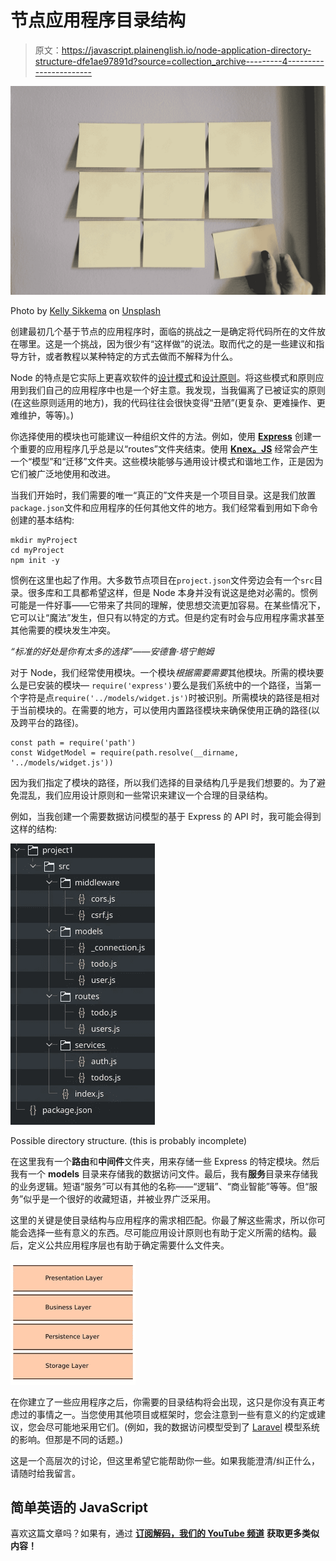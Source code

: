 # 节点应用程序目录结构

> 原文：<https://javascript.plainenglish.io/node-application-directory-structure-dfe1ae97891d?source=collection_archive---------4----------------------->

![](img/d25a1ae13d913571f9102289dbf17d95.png)

Photo by [Kelly Sikkema](https://unsplash.com/@kellysikkema?utm_source=medium&utm_medium=referral) on [Unsplash](https://unsplash.com?utm_source=medium&utm_medium=referral)

创建最初几个基于节点的应用程序时，面临的挑战之一是确定将代码所在的文件放在哪里。这是一个挑战，因为很少有“这样做”的说法。取而代之的是一些建议和指导方针，或者教程以某种特定的方式去做而不解释为什么。

Node 的特点是它实际上更喜欢软件的[设计模式](https://en.wikipedia.org/wiki/Software_design_pattern)和[设计原则](https://en.wikipedia.org/wiki/Category:Programming_principles)。将这些模式和原则应用到我们自己的应用程序中也是一个好主意。我发现，当我偏离了已被证实的原则(在这些原则适用的地方)，我的代码往往会很快变得“丑陋”(更复杂、更难操作、更难维护，等等)。)

你选择使用的模块也可能建议一种组织文件的方法。例如，使用 [**Express**](https://expressjs.com/) 创建一个重要的应用程序几乎总是以“routes”文件夹结束。使用 [**Knex。JS**](http://knexjs.org/) 经常会产生一个“模型”和“迁移”文件夹。这些模块能够与通用设计模式和谐地工作，正是因为它们被广泛地使用和改进。

当我们开始时，我们需要的唯一“真正的”文件夹是一个项目目录。这是我们放置`package.json`文件和应用程序的任何其他文件的地方。我们经常看到用如下命令创建的基本结构:

```
mkdir myProject
cd myProject
npm init -y
```

惯例在这里也起了作用。大多数节点项目在`project.json`文件旁边会有一个`src`目录。很多库和工具都希望这样，但是 Node 本身并没有说这是绝对必需的。惯例可能是一件好事——它带来了共同的理解，使思想交流更加容易。在某些情况下，它可以让“魔法”发生，但只有以特定的方式。但是约定有时会与应用程序需求甚至其他需要的模块发生冲突。

*“标准的好处是你有太多的选择”——安德鲁·塔宁鲍姆*

对于 Node，我们经常使用模块。一个模块*根据需要需要*其他模块。所需的模块要么是已安装的模块— `require('express')`要么是我们系统中的一个路径，当第一个字符是点`require('../models/widget.js')`时被识别。所需模块的路径是相对于当前模块的。在需要的地方，可以使用内置路径模块来确保使用正确的路径(以及跨平台的路径)。

```
const path = require('path')
const WidgetModel = require(path.resolve(__dirname, '../models/widget.js'))
```

因为我们指定了模块的路径，所以我们选择的目录结构几乎是我们想要的。为了避免混乱，我们应用设计原则和一些常识来建议一个合理的目录结构。

例如，当我创建一个需要数据访问模型的基于 Express 的 API 时，我可能会得到这样的结构:

![](img/bdfcd32877b36b24585469b8bc4c1b6f.png)

Possible directory structure. (this is probably incomplete)

在这里我有一个**路由**和**中间件**文件夹，用来存储一些 Express 的特定模块。然后我有一个 **models** 目录来存储我的数据访问文件。最后，我有**服务**目录来存储我的业务逻辑。短语“服务”可以有其他的名称——“逻辑”、“商业智能”等等。但“服务”似乎是一个很好的收藏短语，并被业界广泛采用。

这里的关键是使目录结构与应用程序的需求相匹配。你最了解这些需求，所以你可能会选择一些有意义的东西。尽可能应用设计原则也有助于定义所需的结构。最后，定义公共应用程序层也有助于确定需要什么文件夹。

![](img/5cf792eeacc52723898cf379ba24c47d.png)

在你建立了一些应用程序之后，你需要的目录结构将会出现，这只是你没有真正考虑过的事情之一。当您使用其他项目或框架时，您会注意到一些有意义的约定或建议，您会尽可能地采用它们。(例如，我的数据访问模型受到了 [Laravel](https://laravel.com/) 模型系统的影响。但那是不同的话题。)

这是一个高层次的讨论，但这里希望它能帮助你一些。如果我能澄清/纠正什么，请随时给我留言。

## 简单英语的 JavaScript

喜欢这篇文章吗？如果有，通过 [**订阅解码，我们的 YouTube 频道**](https://www.youtube.com/channel/UCtipWUghju290NWcn8jhyAw) **获取更多类似内容！**